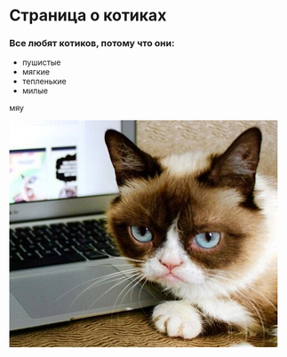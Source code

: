 # Страница о котиках

### Все любят котиков, потому что они:

- пушистые
- мягкие
- тепленькие
- милые

мяу

![котик](cat.jpg)